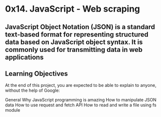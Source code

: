 # 0x14. JavaScript - Web scraping

## JavaScript Object Notation (JSON) is a standard text-based format for representing structured data based on JavaScript object syntax. It is commonly used for transmitting data in web applications 

## Learning Objectives
At the end of this project, you are expected to be able to explain to anyone, without the help of Google:

General
Why JavaScript programming is amazing
How to manipulate JSON data
How to use request and fetch API
How to read and write a file using fs module
